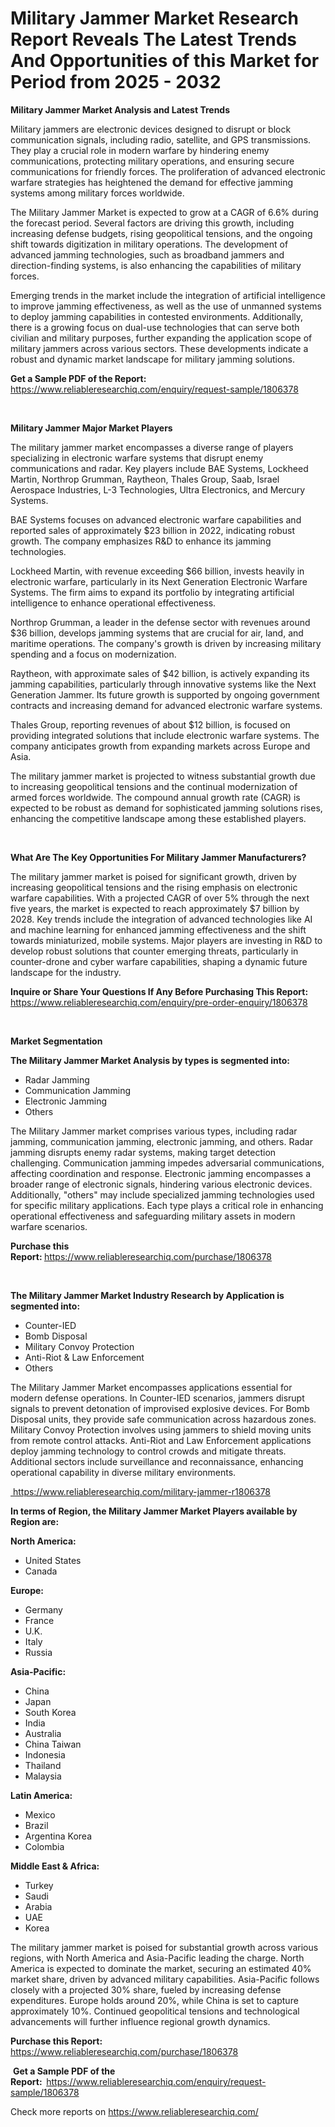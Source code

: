 <p><h1>Military Jammer Market Research Report Reveals The Latest Trends And Opportunities of this Market for Period from 2025 - 2032</h1></p><p><strong>Military Jammer Market Analysis and Latest Trends</strong></p>
<p><p>Military jammers are electronic devices designed to disrupt or block communication signals, including radio, satellite, and GPS transmissions. They play a crucial role in modern warfare by hindering enemy communications, protecting military operations, and ensuring secure communications for friendly forces. The proliferation of advanced electronic warfare strategies has heightened the demand for effective jamming systems among military forces worldwide.</p><p>The Military Jammer Market is expected to grow at a CAGR of 6.6% during the forecast period. Several factors are driving this growth, including increasing defense budgets, rising geopolitical tensions, and the ongoing shift towards digitization in military operations. The development of advanced jamming technologies, such as broadband jammers and direction-finding systems, is also enhancing the capabilities of military forces.</p><p>Emerging trends in the market include the integration of artificial intelligence to improve jamming effectiveness, as well as the use of unmanned systems to deploy jamming capabilities in contested environments. Additionally, there is a growing focus on dual-use technologies that can serve both civilian and military purposes, further expanding the application scope of military jammers across various sectors. These developments indicate a robust and dynamic market landscape for military jamming solutions.</p></p>
<p><strong>Get a Sample PDF of the Report:&nbsp;</strong> <a href="https://www.reliableresearchiq.com/enquiry/request-sample/1806378?utm_campaign=3066&utm_medium=2&utm_source=Github&utm_content=ia&utm_term=10042025&utm_id=military-jammer">https://www.reliableresearchiq.com/enquiry/request-sample/1806378</a></p>
<p>&nbsp;</p>
<p><strong>Military Jammer Major Market Players</strong></p>
<p><p>The military jammer market encompasses a diverse range of players specializing in electronic warfare systems that disrupt enemy communications and radar. Key players include BAE Systems, Lockheed Martin, Northrop Grumman, Raytheon, Thales Group, Saab, Israel Aerospace Industries, L-3 Technologies, Ultra Electronics, and Mercury Systems. </p><p>BAE Systems focuses on advanced electronic warfare capabilities and reported sales of approximately $23 billion in 2022, indicating robust growth. The company emphasizes R&D to enhance its jamming technologies.</p><p>Lockheed Martin, with revenue exceeding $66 billion, invests heavily in electronic warfare, particularly in its Next Generation Electronic Warfare Systems. The firm aims to expand its portfolio by integrating artificial intelligence to enhance operational effectiveness.</p><p>Northrop Grumman, a leader in the defense sector with revenues around $36 billion, develops jamming systems that are crucial for air, land, and maritime operations. The company's growth is driven by increasing military spending and a focus on modernization.</p><p>Raytheon, with approximate sales of $42 billion, is actively expanding its jamming capabilities, particularly through innovative systems like the Next Generation Jammer. Its future growth is supported by ongoing government contracts and increasing demand for advanced electronic warfare systems.</p><p>Thales Group, reporting revenues of about $12 billion, is focused on providing integrated solutions that include electronic warfare systems. The company anticipates growth from expanding markets across Europe and Asia.</p><p>The military jammer market is projected to witness substantial growth due to increasing geopolitical tensions and the continual modernization of armed forces worldwide. The compound annual growth rate (CAGR) is expected to be robust as demand for sophisticated jamming solutions rises, enhancing the competitive landscape among these established players.</p></p>
<p>&nbsp;</p>
<p><strong>What Are The Key Opportunities For Military Jammer Manufacturers?</strong></p>
<p><p>The military jammer market is poised for significant growth, driven by increasing geopolitical tensions and the rising emphasis on electronic warfare capabilities. With a projected CAGR of over 5% through the next five years, the market is expected to reach approximately $7 billion by 2028. Key trends include the integration of advanced technologies like AI and machine learning for enhanced jamming effectiveness and the shift towards miniaturized, mobile systems. Major players are investing in R&D to develop robust solutions that counter emerging threats, particularly in counter-drone and cyber warfare capabilities, shaping a dynamic future landscape for the industry.</p></p>
<p><strong>Inquire or Share Your Questions If Any Before Purchasing This Report:</strong> <a href="https://www.reliableresearchiq.com/enquiry/pre-order-enquiry/1806378?utm_campaign=3066&utm_medium=2&utm_source=Github&utm_content=ia&utm_term=10042025&utm_id=military-jammer">https://www.reliableresearchiq.com/enquiry/pre-order-enquiry/1806378</a></p>
<p>&nbsp;</p>
<p><strong>Market Segmentation</strong></p>
<p><strong>The Military Jammer Market Analysis by types is segmented into:</strong></p>
<p><ul><li>Radar Jamming</li><li>Communication Jamming</li><li>Electronic Jamming</li><li>Others</li></ul></p>
<p><p>The Military Jammer market comprises various types, including radar jamming, communication jamming, electronic jamming, and others. Radar jamming disrupts enemy radar systems, making target detection challenging. Communication jamming impedes adversarial communications, affecting coordination and response. Electronic jamming encompasses a broader range of electronic signals, hindering various electronic devices. Additionally, "others" may include specialized jamming technologies used for specific military applications. Each type plays a critical role in enhancing operational effectiveness and safeguarding military assets in modern warfare scenarios.</p></p>
<p><strong>Purchase this Report:&nbsp;</strong><a href="https://www.reliableresearchiq.com/purchase/1806378?utm_campaign=3066&utm_medium=2&utm_source=Github&utm_content=ia&utm_term=10042025&utm_id=military-jammer">https://www.reliableresearchiq.com/purchase/1806378</a></p>
<p>&nbsp;</p>
<p><strong>The Military Jammer Market Industry Research by Application is segmented into:</strong></p>
<p><ul><li>Counter-IED</li><li>Bomb Disposal</li><li>Military Convoy Protection</li><li>Anti-Riot & Law Enforcement</li><li>Others</li></ul></p>
<p><p>The Military Jammer Market encompasses applications essential for modern defense operations. In Counter-IED scenarios, jammers disrupt signals to prevent detonation of improvised explosive devices. For Bomb Disposal units, they provide safe communication across hazardous zones. Military Convoy Protection involves using jammers to shield moving units from remote control attacks. Anti-Riot and Law Enforcement applications deploy jamming technology to control crowds and mitigate threats. Additional sectors include surveillance and reconnaissance, enhancing operational capability in diverse military environments.</p></p>
<p><a href="https://www.reliableresearchiq.com/military-jammer-r1806378?utm_campaign=3066&utm_medium=2&utm_source=Github&utm_content=ia&utm_term=10042025&utm_id=military-jammer">&nbsp;https://www.reliableresearchiq.com/military-jammer-r1806378</a></p>
<p><strong>In terms of Region, the Military Jammer Market Players available by Region are:</strong></p>
<p>
    <p> <strong> North America: </strong>
        <ul>
            <li>United States</li>
            <li>Canada</li>
        </ul>
        </p> 
    <p> <strong> Europe: </strong>
        <ul>
            <li>Germany</li>
            <li>France</li>
            <li>U.K.</li>
            <li>Italy</li>
            <li>Russia</li>
        </ul>
        </p> 
    <p> <strong> Asia-Pacific: </strong>
        <ul>
            <li>China</li>
            <li>Japan</li>
            <li>South Korea</li>
            <li>India</li>
            <li>Australia</li>
            <li>China Taiwan</li>
            <li>Indonesia</li>
            <li>Thailand</li>
            <li>Malaysia</li>
        </ul>
        </p> 
    <p> <strong> Latin America: </strong>
        <ul>
            <li>Mexico</li>
            <li>Brazil</li>
            <li>Argentina Korea</li>
            <li>Colombia</li>
        </ul>
        </p> 
    <p> <strong> Middle East & Africa: </strong>
        <ul>
            <li>Turkey</li>
            <li>Saudi</li>
            <li>Arabia</li>
            <li>UAE</li>
            <li>Korea</li>
        </ul>
    </p>
    </p>
<p><p>The military jammer market is poised for substantial growth across various regions, with North America and Asia-Pacific leading the charge. North America is expected to dominate the market, securing an estimated 40% market share, driven by advanced military capabilities. Asia-Pacific follows closely with a projected 30% share, fueled by increasing defense expenditures. Europe holds around 20%, while China is set to capture approximately 10%. Continued geopolitical tensions and technological advancements will further influence regional growth dynamics.</p></p>
<p><strong>Purchase this Report: </strong><a href="https://www.reliableresearchiq.com/purchase/1806378?utm_campaign=3066&utm_medium=2&utm_source=Github&utm_content=ia&utm_term=10042025&utm_id=military-jammer">https://www.reliableresearchiq.com/purchase/1806378</a></p>
<p>&nbsp;<strong>Get a Sample PDF of the Report:&nbsp;&nbsp;</strong><a href="https://www.reliableresearchiq.com/enquiry/request-sample/1806378?utm_campaign=3066&utm_medium=2&utm_source=Github&utm_content=ia&utm_term=10042025&utm_id=military-jammer">https://www.reliableresearchiq.com/enquiry/request-sample/1806378</a></p>
<p><strong></strong></p>
<p>Check more reports on <a href="https://www.reliableresearchiq.com/?utm_campaign=3066&utm_medium=2&utm_source=Github&utm_content=ia&utm_term=10042025&utm_id=military-jammer">https://www.reliableresearchiq.com/</a></p>